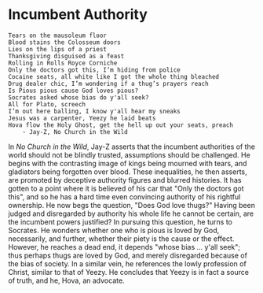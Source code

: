 Incumbent Authority
===================

	Tears on the mausoleum floor
	Blood stains the Colosseum doors
	Lies on the lips of a priest
	Thanksgiving disguised as a feast
	Rolling in Rolls Royce Corniche
	Only the doctors got this, I’m hiding from police
	Cocaine seats, all white like I got the whole thing bleached
	Drug dealer chic, I’m wondering if a thug’s prayers reach
	Is Pious pious cause God loves pious?
	Socrates asked whose bias do y'all seek?
	All for Plato, screech
	I’m out here balling, I know y'all hear my sneaks
	Jesus was a carpenter, Yeezy he laid beats
	Hova flow the Holy Ghost, get the hell up out your seats, preach 
		- Jay-Z, No Church in the Wild

In *No Church in the Wild*, Jay-Z asserts that the incumbent authorities of the world should not be blindly trusted, assumptions should be challenged. He begins with the contrasting image of kings being mourned with tears, and gladiators being forgotten over blood. These inequalities, he then asserts, are promoted by deceptive authority figures and blurred histories. It has gotten to a point where it is believed of his car that "Only the doctors got this", and so he has a hard time even convincing authority of his rightful ownership. He now begs the question, "Does God love thugs?" Having been judged and disregarded by authority his whole life he cannot be certain, are the incumbent powers justified? In pursuing this question, he turns to Socrates. He wonders whether one who is pious is loved by God, necessarily, and further, whether their piety is the cause or the effect. However, he reaches a dead end, it depends "whose bias ... y'all seek"; thus perhaps thugs are loved by God, and merely disregarded because of the bias of society. In a similar vein, he references the lowly profession of Christ, similar to that of Yeezy. He concludes that Yeezy is in fact a source of truth, and he, Hova, an advocate.